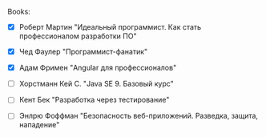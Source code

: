 Books:
- [x] Роберт Мартин "Идеальный программист. Как стать профессионалом разработки ПО"
- [x] Чед Фаулер "Программист-фанатик"
- [x] Адам Фримен "Angular для профессионалов"
- [ ] Хорстманн Кей С. "Java SE 9. Базовый курс"
- [ ] Кент Бек "Разработка через тестирование"
- [ ] Энлрю Фоффман "Безопасность веб-приложений. Разведка, защита, нападение" 
 
